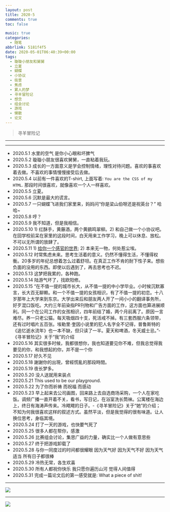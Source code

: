 ```yaml
---
layout: post
title: 2020-5
comments: true
toc: false

music: true
categories:
  - 随笔
abbrlink: 5181f4f5
date: 2020-05-01T06:40:39+00:00
tags:
  - 璇璇小朋友和舅舅
  - 立夏
  - 蝴蝶
  - 小协议
  - 街景
  - 焦虑
  - 累人的梦
  - 寻羊冒险记
  - 想念
  - 组会讨论
  - 游戏
  - 懒散
  - 论文
---
```


> 寻羊冒险记

<!--more-->

<meting-js
	name="Late night melancholy 温柔吉他指弹版"
	artist="雨凉夏末"
	url="https://cdn.jsdelivr.net/gh/xunhs-hosts/media@master/Late%20night%20melancholy%20%E6%B8%A9%E6%9F%94%E5%90%89%E4%BB%96%E6%8C%87%E5%BC%B9%E7%89%88-76df33-Ag.mp3">
</meting-js>


--- 

***

- 2020.5.1 水里的空气 是你小心眼和坏脾气
- 2020.5.2 璇璇小朋友很喜欢舅舅，一直粘着我玩。
- 2020.5.3 成长的一方面意义是学会控制情绪，理性对待问题。喜欢的事喜欢着去做。不喜欢的事情慢慢接受后去做。
- 2020.5.4 以前有一件喜欢的T-shirt, 上面写着: `You are the CSS of my HTML`. 那段时间很喜欢，就像喜欢一个人一样喜欢。
- 2020.5.5 立夏。
- 2020.5.6 沉默是最大的谎言。
- 2020.5.7 一只蝴蝶飞进我们家里来，妈妈问“你是梁山伯呀还是祝英台？” 哈哈~
- 2020.5.8 哼？
- 2020.5.9 我不知道，但是我相信。
- 2020.5.10 1) 红酥手，黄藤酒，两个黄鹂鸣翠柳。2) 和自己做一个小协议吧。在回学校前呆在家里的这段时间，白天用来工作学习，晚上可以休息、放松。不可以无所谓的放肆了。
- 2020.5.11 1) [给你一个感官的世界](https://mp.weixin.qq.com/s?__biz=MzU2MTUxNTg1NQ==&mid=2247484708&idx=1&sn=b68b3c2ebd9a3d8602e7de6c45aade63&chksm=fc76d904cb01501278f0c5449632afa8296a81bc9dafbd7e06765cc59633fe1012f9ac412797&scene=0&xtrack=1&key=955c0459e70002ad0991b7274a1f0ee06fe0cf061f5f98409dd14d6f171356a668b952133493e40d9ee0273fabde1cd133388a29f6cbc85b48e094daf11157e8b5ddaaa28ca61a21bca4c98ecf9a026a&ascene=1&uin=MTAzMDMwMjI0MA%3D%3D&devicetype=Windows+10&version=62070155&lang=zh_CN&exportkey=AUJVtzmmqoP1RklW6w0PvkU%3D&pass_ticket=C6C4qWtcV8jmXR5vAbkDpRP15mBAmHTkBSSC32wXWg80a1ouSgJyyGSYkZt6Ni%2FZ); 2) 本来无一物，何处惹尘埃。
- 2020.5.12 时常焦虑未来。思考生活着的意义。仍然不懂得生活，不懂得权衡。20多岁的年纪总想着怎么过着舒坦。在真正工作不肯的耐下性子来。想些负面的没用的东西。即使以后遇到了，再去思考也不迟。
- 2020.5.13 这梦把我累的，各种跑。
- 2020.5.14 陆游气坏了，找欧阳修。
- 2020.5.15 “在不值一提的城市长大，从不值一提的中小学毕业。小时候沉默寡言，长大百无聊赖。和一个不值一提的女孩相识，有了不值一提的初恋。十八岁那年上大学来到东京。大学出来后和朋友两人开了一间小小的翻译事务所，好歹混口饭吃。大约三年前染指PR刊物和广告方面的工作，这方面也算进展顺利。同一个在公司工作的女孩相识，四年前结了婚，两个月前离了。原因一言难尽。养一只老公猫。每天吸烟四十支，死活戒不掉。有三套西服六条领带，还有过时唱片五百张。埃勒里·奎因小说里的犯人名字全不记得，普鲁斯特的《追忆逝水流年》也一本不缺，但只读了一半。夏天和啤酒，冬天威士忌。”-《寻羊冒险记》关于“我”的介绍
- 2020.5.16 其实很多时候，我都很想你，我也知道要见你不难，但我总觉得我要见的你，和我想起的你，并不是一个你
- 2020.5.17 好久不见
- 2020.5.18 謝謝你的出現，曾經慌亂的那段時間。
- 2020.5.19 夜长梦多。
- 2020.5.20 没人送就用来装点
- 2020.5.21 This used to be our playground.
- 2020.5.22 为了你而祈祷 而祝福 而感动
- 2020.5.23 早上起来去公司画图，回来路上去自选商场采购，一个人在家吃饭。调频广播一直开着不关，看书，写日记，在浴室洗长筒袜。公寓楼在海边上，终日有海涛声传来。冷飕飕的日子。-《寻羊冒险记》关于“她”的介绍；不知为何我很喜欢这样的叙述方式。虽然平淡，但是我觉得的很有味道。让人换位思考，身临其境。
- 2020.5.24 打了一天的游戏，也快要气死了
- 2020.5.25 很多人都在帮你，感激
- 2020.5.26 比赛组会讨论，集思广益的力量，确实比一个人做有意思些
- 2020.5.27 终于把游戏卸载了
- 2020.5.28 与你一同度过的时间都很耀眼 因为天气好 因为天气不好 因为天气适当 所有日子都很棒
- 2020.5.29 冷热无常，各生欢喜
- 2020.5.30 所有人都祝你快乐 我只愿你遍历山河 觉得人间值得
- 2020.5.31 完成一篇论文后的第一感受就是: What a piece of shit!


***
![](https://gitee.com/xunhs/xunhs/raw/master/pics/2020/summer/20200501102611.jpg)

*** 
![](https://cdn.jsdelivr.net/gh/xunhs/image_host/history/ethan.imfast.io/imgs/2020/05/20200516161120.jpg)

